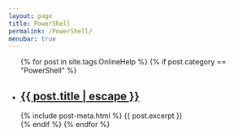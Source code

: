 ```yaml
---
layout: page
title: PowerShell
permalink: /PowerShell/
menubar: true
---
```

<div class="home">

  <ul class="post-list">
    {% for post in site.tags.OnlineHelp %}
    {% if post.category == "PowerShell" %}
      <li>
        <h2>
          <a class="post-link" href="{{ post.url | prepend: site.baseurl }}">{{ post.title | escape }}</a>
        </h2>
        {% include post-meta.html %}
        {{ post.excerpt }}
      </li>
    {% endif %}
    {% endfor %}
  </ul>
</div>